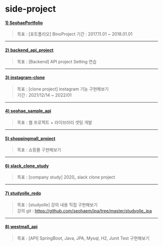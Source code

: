 # side-project

#### [1) SeohaePortfolio](https://github.com/seohaem/side-project/tree/master/SeohaePortfolio)
> 목표 : [포트폴리오] BinoProject 
> 기간 : 2017.11.01 ~ 2018.01.01

---

#### [2) backend_api_project](https://github.com/seohaem/side-project/tree/master/backend_api_project)
> 목표 : [Backend] API project Setting 연습

---

#### [3) instagram-clone](https://github.com/seohaem/side-project/tree/master/instagram-clone)
> 목표 : [clone project] instagram 기능 구현해보기   
> 기간 : 2021/12/14 ~ 2022/01

---

#### [4) seohae_sample_api](https://github.com/seohaem/side-project/tree/master/seohae_sample_api)
> 목표 : 웹 프로젝트 + 라이브러리 셋팅 개발

---

#### [5) shoppingmall_project](https://github.com/seohaem/side-project/tree/master/shoppingmall_project)
> 목표 : 쇼핑몰 구현해보기

---

#### [6) slack_clone_study](https://github.com/seohaem/side-project/tree/master/slack_clone_study)
> 목표 : [company study] 2020_ slack clone project

---

#### [7) studyolle_redo](https://github.com/seohaem/side-project/tree/master/studyolle_redo)
> 목표 : [studyolle] 강의 내용 직접 구현해보기  
> 강의 git : https://github.com/seohaem/jpa/tree/master/studyolle_jpa

---

#### [8) westmall_api](https://github.com/seohaem/side-project/tree/master/westmall_api)
> 목표 : [API] SpringBoot, Java, JPA, Mysql, H2, Junit Test 구현해보기
